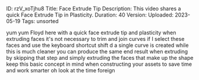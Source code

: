 ID: rzV_xoTjhu8
Title: Face Extrude Tip
Description: This video shares a quick Face Extrude Tip in Plasticity.
Duration: 40
Version: 
Uploaded: 2023-05-19
Tags: unsorted

yum yum Floyd here with a quick face
extrude tip and plasticity when
extruding faces it's not necessary to
trim and join curves if I select these
faces and use the keyboard shortcut
shift d a single curve is created while
this is much cleaner you can produce the
same end result when extruding by
skipping that step and simply extruding
the faces that make up the shape keep
this basic concept in mind when
constructing your assets to save time
and work smarter oh look at the time
foreign
